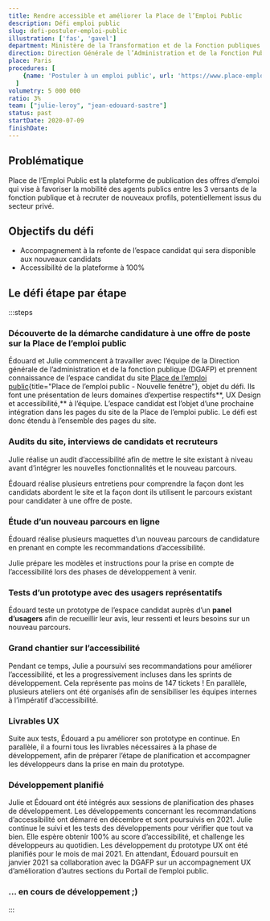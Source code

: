 ```yaml
---
title: Rendre accessible et améliorer la Place de l’Emploi Public
description: Défi emploi public
slug: defi-postuler-emploi-public
illustration: ['fas', 'gavel']
department: Ministère de la Transformation et de la Fonction publiques
direction: Direction Générale de l’Administration et de la Fonction Publique
place: Paris
procedures: [
    {name: 'Postuler à un emploi public', url: 'https://www.place-emploi-public.gouv.fr/'},
  ]
volumetry: 5 000 000
ratio: 3%
team: ["julie-leroy", "jean-edouard-sastre"]
status: past
startDate: 2020-07-09
finishDate:
---
```


## Problématique

Place de l’Emploi Public est la plateforme de publication des offres d’emploi qui vise à favoriser la mobilité des agents publics entre les 3 versants de la fonction publique et à recruter de nouveaux profils, potentiellement issus du secteur privé.


## Objectifs du défi

- Accompagnement à la refonte de l’espace candidat qui sera disponible aux nouveaux candidats
- Accessibilité de la plateforme à 100%


## Le défi étape par étape

:::steps
### Découverte de la démarche candidature à une offre de poste sur la Place de l’emploi public

Édouard et Julie commencent à travailler avec l’équipe de la Direction générale de l’administration et de la fonction publique (DGAFP) et prennent connaissance de l’espace candidat du site [Place de l’emploi public](http://www.place-emploi-public.gouv.fr){title="Place de l’emploi public - Nouvelle fenêtre"}, objet du défi. Ils font une présentation de leurs domaines d’expertise respectifs**, UX Design et accessibilité,** à l’équipe. L’espace candidat est l’objet d’une prochaine intégration dans les pages du site de la Place de l’emploi public. Le défi est donc étendu à l’ensemble des pages du site.

### Audits du site, interviews de candidats et recruteurs

Julie réalise un audit d’accessibilité afin de mettre le site existant à niveau avant d’intégrer les nouvelles fonctionnalités et le nouveau parcours.

Édouard réalise plusieurs entretiens pour comprendre la façon dont les candidats abordent le site et la façon dont ils utilisent le parcours existant pour candidater à une offre de poste.

### Étude d’un nouveau parcours en ligne

Édouard réalise plusieurs maquettes d’un nouveau parcours de candidature en prenant en compte les recommandations d’accessibilité.

Julie prépare les modèles et instructions pour la prise en compte de l’accessibilité lors des phases de développement à venir.

### Tests d’un prototype avec des usagers représentatifs

Édouard teste un prototype de l’espace candidat auprès d’un **panel d’usagers** afin de recueillir leur avis, leur ressenti et leurs besoins sur un nouveau parcours.

### Grand chantier sur l’accessibilité

Pendant ce temps, Julie a poursuivi ses recommandations pour améliorer l’accessibilité, et les a progressivement incluses dans les sprints de développement. Cela représente pas moins de 147 tickets ! En parallèle, plusieurs ateliers ont été organisés afin de sensibiliser les équipes internes à l’impératif d’accessibilité.

### Livrables UX

Suite aux tests, Édouard a pu améliorer son prototype en continue. En parallèle, il a fourni tous les livrables nécessaires à la phase de développement, afin de préparer l’étape de planification et accompagner les développeurs dans la prise en main du prototype.

### Développement planifié

Julie et Édouard ont été intégrés aux sessions de planification des phases de développement. Les développements concernant les recommandations d’accessibilité ont démarré en décembre et sont poursuivis en 2021. Julie continue le suivi et les tests des développements pour vérifier que tout va bien. Elle espère obtenir 100% au score d’accessibilité, et challenge les développeurs au quotidien. Les développement du prototype UX ont été planifiés pour le mois de mai 2021. En attendant, Édouard poursuit en janvier 2021 sa collaboration avec la DGAFP sur un accompagnement UX d’amélioration d’autres sections du Portail de l’emploi public.

### ... en cours de développement ;)

:::
